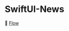 # SwiftUI-News
🔗 [Flow](https://github.com/abdurrahmanpolat/SwiftUI-News/blob/main/swiftui_timeline_visualization.html)

